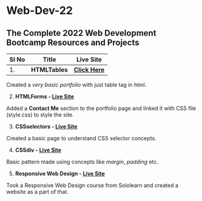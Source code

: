 # Web-Dev-22

## The Complete 2022 Web Development Bootcamp Resources and Projects
| Sl No | Title | Live Site |
|-------|-------|-----------|
|1.     |**HTMLTables**| **[Click Here](https://alaka03aj.github.io/Web-Dev-22/HTMLTables/)**|

Created a *very basic portfolio* with just table tag in html.

2. **HTMLForms - [Live Site](https://alaka03aj.github.io/Web-Dev-22/HTMLForms/)**

Added a **Contact Me** section to the portfolio page and linked it with CSS file (style.css) to style the site.

3. **CSSselectors - [Live Site](https://alaka03aj.github.io/Web-Dev-22/CSSselectors/)**

Created a basic page to understand CSS selector concepts.

4. **CSSdiv - [Live Site](https://alaka03aj.github.io/Web-Dev-22/CSSdiv/)**

Basic pattern made using concepts like *margin*, *padding* etc.

5. **Responsive Web Design - [Live Site](https://alaka03aj.github.io/Web-Dev-22/ResponsiveWebDesign/Project1/)**

Took a Responsive Web Design course from Sololearn and created a website as a part of that.

